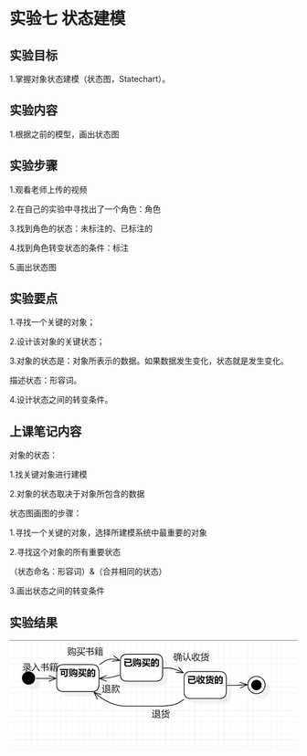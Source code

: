 # 实验七 状态建模

## 实验目标

1.掌握对象状态建模（状态图，Statechart）。

## 实验内容

1.根据之前的模型，画出状态图

## 实验步骤

1.观看老师上传的视频

2.在自己的实验中寻找出了一个角色：角色

3.找到角色的状态：未标注的、已标注的

4.找到角色转变状态的条件：标注

5.画出状态图

## 实验要点

1.寻找一个关键的对象；

2.设计该对象的关键状态；

3.对象的状态是：对象所表示的数据。如果数据发生变化，状态就是发生变化。

描述状态：形容词。

4.设计状态之间的转变条件。

## 上课笔记内容

对象的状态：

1.找关键对象进行建模

2.对象的状态取决于对象所包含的数据

状态图画图的步骤：

1.寻找一个关键的对象，选择所建模系统中最重要的对象

2.寻找这个对象的所有重要状态

（状态命名：形容词）&（合并相同的状态）

3.画出状态之间的转变条件

## 实验结果

![状态图](./lab_07_StateChartDiagram.jpg)
